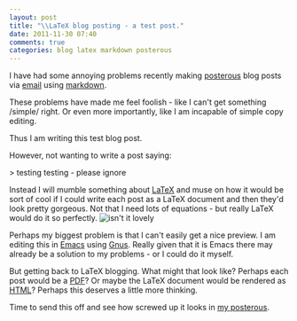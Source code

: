 ```yaml
---
layout: post
title: "\\LaTeX blog posting - a test post."
date: 2011-11-30 07:40
comments: true
categories: blog latex markdown posterous 
---
```


I have had some annoying problems recently making [posterous][posterous]
blog posts via [email][email] using [markdown][markdown].

These problems have made me feel foolish - like I can't get something
/simple/ right.  Or even more importantly, like I am incapable of simple
copy editing.

Thus I am writing this test blog post.

However, not wanting to write a post saying: 

 &gt; testing testing - please ignore

Instead I will mumble something about [LaTeX][latex] and muse on how it would be
sort of cool if I could write each post as a LaTeX document and then
they'd look pretty gorgeous.  Not that I need lots of equations - but
really LaTeX would do it so perfectly. ![isn't it
lovely](http://www.mathworks.com/help/techdoc/creating_plots/latex_equations.png
"a lovely set of equations")

Perhaps my biggest problem is that I can't easily get a nice preview.  I
am editing this in [Emacs][emacs] using [Gnus][gnus].  Really given that
it is Emacs there may already be a solution to my problems - or I could
do it myself.

But getting back to LaTeX blogging.  What might that look like?  Perhaps
each post would be a [PDF][pdf]?  Or maybe the LaTeX document would be
rendered as [HTML][html]?  Perhaps this deserves a little more thinking.

Time to send this off and see how screwed up it looks in [my
posterous][myposterous]. 

[posterous]: http://posterous.com
[email]: http://en.wikipedia.org/wiki/Email
[markdown]: http://daringfireball.net/projects/markdown/
[latex]: http://www.latex-project.org/
[emacs]: http://www.gnu.org/s/emacs/
[gnus]: http://www.gnus.org/
[pdf]: http://en.wikipedia.org/wiki/Pdf
[html]: http://en.wikipedia.org/wiki/Html
[myposterous]: http://verdammelt.posterous.com

